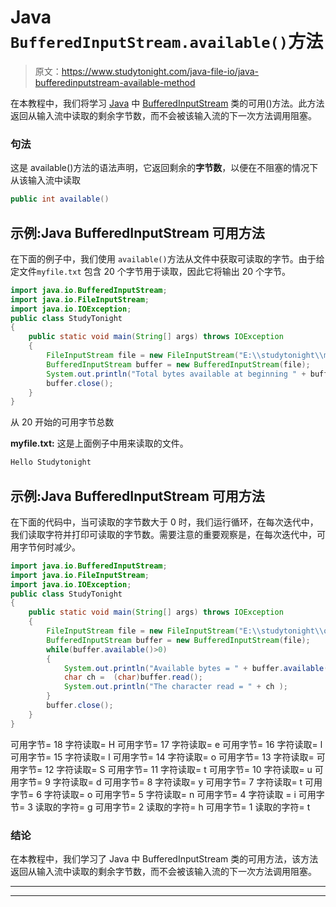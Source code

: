 # Java `BufferedInputStream.available()`方法

> 原文：<https://www.studytonight.com/java-file-io/java-bufferedinputstream-available-method>

在本教程中，我们将学习 [Java](https://www.studytonight.com/java/) 中 [BufferedInputStream](https://www.studytonight.com/java-file-io/java-bufferedinputstream) 类的可用()方法。此方法返回从输入流中读取的剩余字节数，而不会被该输入流的下一次方法调用阻塞。

### 句法

这是 available()方法的语法声明，它返回剩余的**字节数**，以便在不阻塞的情况下从该输入流中读取

```java
public int available()
```

## 示例:Java BufferedInputStream 可用方法

在下面的例子中，我们使用 `available()`方法从文件中获取可读取的字节。由于给定文件`myfile.txt` 包含 20 个字节用于读取，因此它将输出 20 个字节。

```java
import java.io.BufferedInputStream;
import java.io.FileInputStream;
import java.io.IOException;
public class StudyTonight 
{
	public static void main(String[] args) throws IOException 
	{ 
        FileInputStream file = new FileInputStream("E:\\studytonight\\myfile.txt");        
        BufferedInputStream buffer = new BufferedInputStream(file);
        System.out.println("Total bytes available at beginning " + buffer.available());
        buffer.close();
	}  
}
```

从 20 开始的可用字节总数

**myfile.txt:** 这是上面例子中用来读取的文件。

```java
Hello Studytonight
```

## 示例:Java BufferedInputStream 可用方法

在下面的代码中，当可读取的字节数大于 0 时，我们运行循环，在每次迭代中，我们读取字符并打印可读取的字节数。需要注意的重要观察是，在每次迭代中，可用字节何时减少。

```java
import java.io.BufferedInputStream;
import java.io.FileInputStream;
import java.io.IOException;
public class StudyTonight 
{
	public static void main(String[] args) throws IOException 
	{ 
		FileInputStream file = new FileInputStream("E:\\studytonight\\output.txt");        
		BufferedInputStream buffer = new BufferedInputStream(file);
		while(buffer.available()>0)
		{
			System.out.println("Available bytes = " + buffer.available() );
			char ch =  (char)buffer.read();
			System.out.println("The character read = " + ch );
		}
		buffer.close();
	}  
}
```

可用字节= 18
字符读取= H
可用字节= 17
字符读取= e
可用字节= 16
字符读取= l
可用字节= 15
字符读取= l
可用字节= 14
字符读取= o
可用字节= 13
字符读取=
可用字节= 12
字符读取= S
可用字节= 11
字符读取= t
可用字节= 10
字符读取= u
可用字节= 9
字符读取= d
可用字节= 8
字符读取= y
可用字节= 7
字符读取= t
可用字节= 6
字符读取= o
可用字节= 5
字符读取= n
可用字节= 4
字符读取 = i
可用字节= 3
读取的字符= g
可用字节= 2
读取的字符= h
可用字节= 1
读取的字符= t

### 结论

在本教程中，我们学习了 Java 中 BufferedInputStream 类的可用方法，该方法返回从输入流中读取的剩余字节数，而不会被该输入流的下一次方法调用阻塞。

* * *

* * *